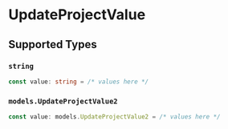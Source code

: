 # UpdateProjectValue


## Supported Types

### `string`

```typescript
const value: string = /* values here */
```

### `models.UpdateProjectValue2`

```typescript
const value: models.UpdateProjectValue2 = /* values here */
```

